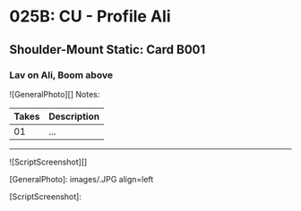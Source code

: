 # 025B: CU - Profile Ali

## Shoulder-Mount Static: Card B001

### Lav on Ali, Boom above

![GeneralPhoto][]
Notes: 

| Takes | Description |
|:---|:----|
| 01 | ... |

----

![ScriptScreenshot][]


[GeneralPhoto]:  images/.JPG align=left

[ScriptScreenshot]: 